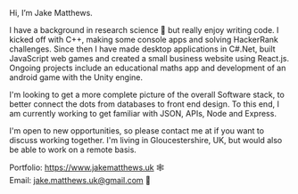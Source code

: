 Hi, I’m Jake Matthews.

I have a background in research science 🧬 but really enjoy writing code.󠁧󠁢󠁥 I kicked off with C++, making some console apps and solving HackerRank challenges. Since then I have made desktop applications in C#.Net, built JavaScript web games and created a small business website using React.js. Ongoing projects include an educational maths app and development of an android game with the Unity engine.

I'm looking to get a more complete picture of the overall Software stack, to better connect the dots from databases to front end design. To this end, I am currently working to get familiar with JSON, APIs, Node and Express.

I'm open to new opportunities, so please contact me at if you want to discuss working together. I'm living in Gloucestershire, UK, but would also be able to work on a remote basis.

Portfolio: https://www.jakematthews.uk 🕸️  
Email: jake.matthews.uk@gmail.com 📧



<!---
JakeMatthewsUK/JakeMatthewsUK is a ✨ special ✨ repository because its `README.md` (this file) appears on your GitHub profile.
You can click the Preview link to take a look at your changes.
--->
